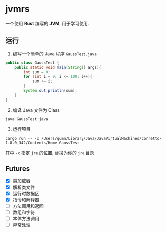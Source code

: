 # jvmrs
一个使用 **Rust** 编写的 **JVM**, 用于学习使用.

## 运行
1. 编写一个简单的 Java 程序 `GaussTest.java`
```java
public class GaussTest {
    public static void main(String[] args){
        int sum = 0;
        for (int i = 0; i <= 100; i++){
            sum += i;
        }
        System.out.println(sum);
    }
}
```

2. 编译 Java 文件为 Class
```shell
java GaussTest.java
```

3. 运行项目
```shell
cargo run -- -x /Users/qumn/Library/Java/JavaVirtualMachines/corretto-1.8.0_342/Contents/Home GaussTest
```
其中 `-x` 指定 `jre` 的位置, 替换为你的 `jre` 目录

## Futures
- [x] 类加载器   
- [x] 解析类文件   
- [x] 运行时数据区   
- [x] 指令和解释器
- [ ] 方法调用和返回
- [ ] 数组和字符
- [ ] 本体方法调用
- [ ] 异常处理
